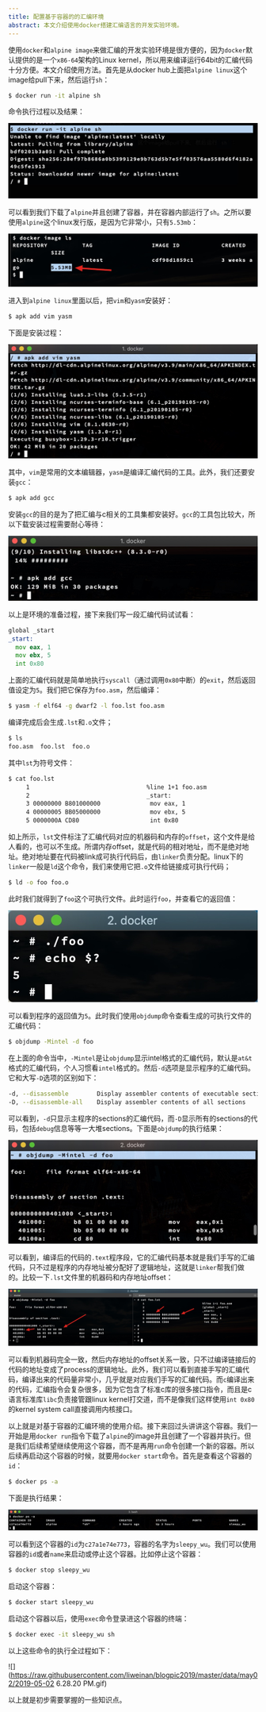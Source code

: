 ```yaml
---
title: 配置基于容器的的汇编环境
abstract: 本文介绍使用docker搭建汇编语言的开发实验环境。
---
```




使用`docker`和`alpine image`来做汇编的开发实验环境是很方便的，因为`docker`默认提供的是一个`x86-64`架构的Linux kernel，所以用来编译运行64bit的汇编代码十分方便。本文介绍使用方法。首先是从docker hub上面把`alpine linux`这个image给pull下来，然后运行`sh`：

```bash
$ docker run -it alpine sh
```

命令执行过程以及结果：

![](https://raw.githubusercontent.com/liweinan/blogpic2019/master/data/may02/9C7EFD1C-4725-457E-8ED0-FFA6ED396221.png)

可以看到我们下载了`alpine`并且创建了容器，并在容器内部运行了`sh`。之所以要使用`alpine`这个linux发行版，是因为它非常小，只有`5.53mb`：

![](https://raw.githubusercontent.com/liweinan/blogpic2019/master/data/may02/87AD1AB6-84B8-4FCF-B4D8-E90A2C05A236.png)

进入到`alpine linux`里面以后，把`vim`和`yasm`安装好：

```bash
$ apk add vim yasm
```

下面是安装过程：

![](https://raw.githubusercontent.com/liweinan/blogpic2019/master/data/may02/DEE12131-A666-493B-9089-760FA8BF4CEA.png)

其中，`vim`是常用的文本编辑器，`yasm`是编译汇编代码的工具。此外，我们还要安装`gcc`：

```bash
$ apk add gcc
```

安装`gcc`的目的是为了把汇编与c相关的工具集都安装好。`gcc`的工具包比较大，所以下载安装过程需要耐心等待：

![](https://raw.githubusercontent.com/liweinan/blogpic2019/master/data/may02/5F04EA93-1DD5-42C0-BDF2-CCEC95FB9A04.png)

以上是环境的准备过程，接下来我们写一段汇编代码试试看：

```asm
global _start
_start:
  mov eax, 1
  mov ebx, 5
  int 0x80
```

上面的汇编代码就是简单地执行`syscall`（通过调用`0x80`中断）的`exit`，然后返回值设定为`5`。我们把它保存为`foo.asm`，然后编译：

```bash
$ yasm -f elf64 -g dwarf2 -l foo.lst foo.asm
```

编译完成后会生成`.lst`和`.o`文件；

```bash
$ ls
foo.asm  foo.lst  foo.o
```

其中`lst`为符号文件：

```txt
$ cat foo.lst
     1                                 %line 1+1 foo.asm
     2                                 _start:
     3 00000000 B801000000              mov eax, 1
     4 00000005 BB05000000              mov ebx, 5
     5 0000000A CD80                    int 0x80
```

如上所示，`lst`文件标注了汇编代码对应的机器码和内存的`offset`，这个文件是给人看的，也可以不生成。所谓内存offset，就是代码的相对地址，而不是绝对地址。绝对地址要在代码被link成可执行代码后，由`linker`负责分配。linux下的`linker`一般是`ld`这个命令，我们来使用它把`.o`文件给链接成可执行代码；

```bash
$ ld -o foo foo.o
```

此时我们就得到了`foo`这个可执行文件。此时运行`foo`，并查看它的返回值：

![](https://raw.githubusercontent.com/liweinan/blogpic2019/master/data/may02/11882E1B-23A9-4FD8-82F7-629AC618DD18.png)

可以看到程序的返回值为`5`。此时我们使用`objdump`命令查看生成的可执行文件的汇编代码：

```bash
$ objdump -Mintel -d foo
```

在上面的命令当中，`-Mintel`是让`objdump`显示intel格式的汇编代码，默认是`at&t`格式的汇编代码，个人习惯看`intel`格式的。然后`-d`选项是显示程序的汇编代码。它和大写`-D`选项的区别如下：

```bash
-d, --disassemble        Display assembler contents of executable sections
-D, --disassemble-all    Display assembler contents of all sections
```

 可以看到，`-d`只显示主程序的sections的汇编代码，而`-D`显示所有的sections的代码，包括`debug`信息等等一大堆sections。下面是`objdump`的执行结果：

![](https://raw.githubusercontent.com/liweinan/blogpic2019/master/data/may02/3523F975-8C5F-4B99-8A90-9ABF7A41B430.png)

可以看到，编译后的代码的`.text`程序段，它的汇编代码基本就是我们手写的汇编代码，只不过是程序的内存地址被分配好了逻辑地址，这就是`linker`帮我们做的。比较一下`.lst`文件里的机器码和内存地址offset：

![](https://raw.githubusercontent.com/liweinan/blogpic2019/master/data/may02/2DBA5F80-BBE3-4E71-A71B-E6C2111EDDFB.png)

可以看到机器码完全一致，然后内存地址的offset关系一致，只不过编译链接后的代码的地址变成了process的逻辑地址。此外，我们可以看到直接手写的汇编代码，编译出来的代码量非常小，几乎就是对应我们手写的汇编代码。而`c`编译出来的代码，汇编指令会复杂很多，因为它包含了标准c库的很多接口指令，而且是c语言标准库`libc`负责接管跟linux kernel打交道，而不是像我们这样使用`int 0x80`的kernel system call直接调用内核接口。

以上就是对基于容器的汇编环境的使用介绍。接下来回过头讲讲这个容器。我们一开始是用`docker run`指令下载了`alpine`的image并且创建了一个容器并执行。但是我们后续希望继续使用这个容器，而不是再用`run`命令创建一个新的容器。所以后续再启动这个容器的时候，就要用`docker start`命令。首先是查看这个容器的`id`：

```bash
$ docker ps -a
```

下面是执行结果：

![](https://raw.githubusercontent.com/liweinan/blogpic2019/master/data/may02/5E875A5B-F7E6-4DB3-8A70-BC6AFFF855B0.png)

可以看到这个容器的`id`为`c27a1e74e773`，容器的名字为`sleepy_wu`。我们可以使用容器的`id`或者`name`来启动或停止这个容器。比如停止这个容器：

```bash
$ docker stop sleepy_wu
```

启动这个容器：

```bash
$ docker start sleepy_wu
```

启动这个容器以后，使用`exec`命令登录进这个容器的终端：

```bash
$ docker exec -it sleepy_wu sh
```

以上这些命令的执行全过程如下：

![](https://raw.githubusercontent.com/liweinan/blogpic2019/master/data/may02/2019-05-02 6.28.20 PM.gif)

以上就是初步需要掌握的一些知识点。


